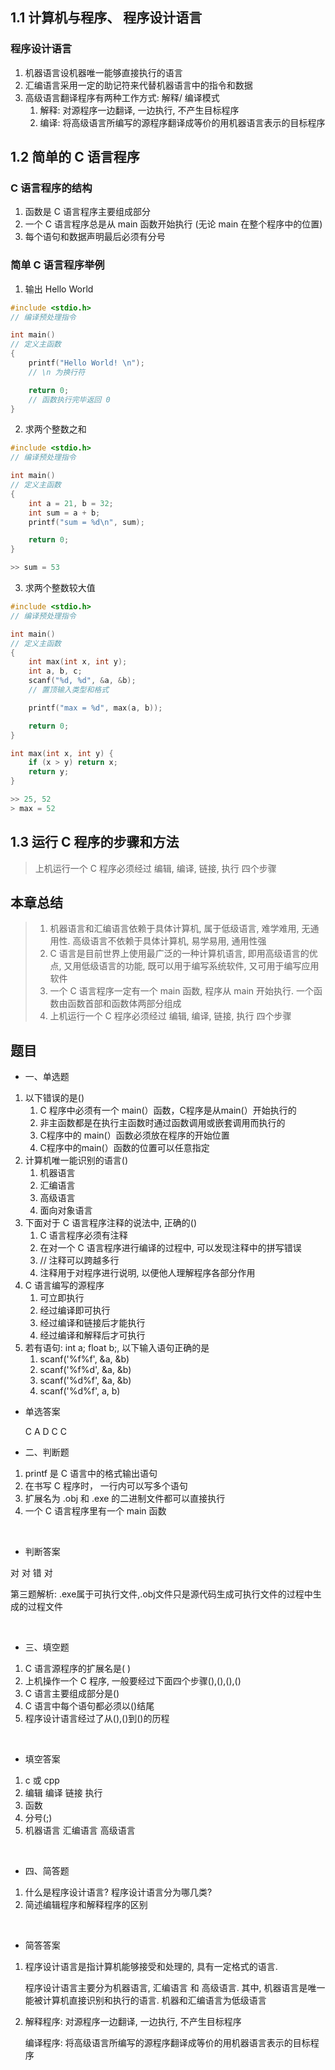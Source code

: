 ## 1.1 计算机与程序、 程序设计语言

### 程序设计语言

1. 机器语言设机器唯一能够直接执行的语言
2. 汇编语言采用一定的助记符来代替机器语言中的指令和数据
3. 高级语言翻译程序有两种工作方式: 解释/ 编译模式
   1. 解释: 对源程序一边翻译, 一边执行, 不产生目标程序
   2. 编译: 将高级语言所编写的源程序翻译成等价的用机器语言表示的目标程序

## 1.2 简单的 C 语言程序

### C 语言程序的结构

1. 函数是 C 语言程序主要组成部分
2. 一个 C 语言程序总是从 main 函数开始执行 (无论 main 在整个程序中的位置)
3. 每个语句和数据声明最后必须有分号

### 简单 C 语言程序举例

1. 输出 Hello World

```c
#include <stdio.h>
// 编译预处理指令

int main()
// 定义主函数
{
    printf("Hello World! \n");
    // \n 为换行符

    return 0;
    // 函数执行完毕返回 0
}
```

2. 求两个整数之和

```c
#include <stdio.h>
// 编译预处理指令

int main()
// 定义主函数
{
    int a = 21, b = 32;
    int sum = a + b;
    printf("sum = %d\n", sum);

    return 0;
}

>> sum = 53
```

3. 求两个整数较大值

```c
#include <stdio.h>
// 编译预处理指令

int main()
// 定义主函数
{
    int max(int x, int y);
    int a, b, c;
    scanf("%d, %d", &a, &b);
    // 置顶输入类型和格式

    printf("max = %d", max(a, b));

    return 0;
}

int max(int x, int y) {
    if (x > y) return x;
    return y;
}

>> 25, 52
> max = 52
```

## 1.3 运行 C 程序的步骤和方法

> 上机运行一个 C 程序必须经过 编辑, 编译, 链接, 执行 四个步骤

## 本章总结

> 1. 机器语言和汇编语言依赖于具体计算机, 属于低级语言, 难学难用, 无通用性. 高级语言不依赖于具体计算机, 易学易用, 通用性强
> 2. C 语言是目前世界上使用最广泛的一种计算机语言, 即用高级语言的优点, 又用低级语言的功能, 既可以用于编写系统软件, 又可用于编写应用软件
> 3. 一个 C 语言程序一定有一个 main 函数, 程序从 main 开始执行. 一个函数由函数首部和函数体两部分组成
> 4. 上机运行一个 C 程序必须经过 编辑, 编译, 链接, 执行 四个步骤

## 题目

+ 一、单选题

1. 以下错误的是()
   1. C 程序中必须有一个 main(）函数，C程序是从main(）开始执行的
   2. 非主函数都是在执行主函数时通过函数调用或嵌套调用而执行的
   3. C程序中的 main(）函数必须放在程序的开始位置
   4. C程序中的main(）函数的位置可以任意指定
2. 计算机唯一能识别的语言()
   1. 机器语言
   2. 汇编语言
   3. 高级语言
   4. 面向对象语言
3. 下面对于 C 语言程序注释的说法中, 正确的()
   1. C 语言程序必须有注释
   2. 在对一个 C 语言程序进行编译的过程中, 可以发现注释中的拼写错误
   3. // 注释可以跨越多行
   4. 注释用于对程序进行说明, 以便他人理解程序各部分作用
4. C 语言编写的源程序
   1. 可立即执行
   2. 经过编译即可执行
   3. 经过编译和链接后才能执行
   4. 经过编译和解释后才可执行
5. 若有语句: int a; float b;, 以下输入语句正确的是
   1. scanf('%f%f', &a, &b)
   2. scanf('%f%d', &a, &b)
   3. scanf('%d%f', &a, &b)
   4. scanf('%d%f', a, b)

+ 单选答案

   C A D C C

+ 二、判断题

1. printf 是 C 语言中的格式输出语句
2. 在书写 C 程序时， 一行内可以写多个语句
3. 扩展名为 .obj 和 .exe 的二进制文件都可以直接执行
4. 一个 C 语言程序里有一个 main 函数

<br/>

+ 判断答案

对 对 错 对

第三题解析: .exe属于可执行文件,.obj文件只是源代码生成可执行文件的过程中生成的过程文件

<br/>

+ 三、填空题

1. C 语言源程序的扩展名是( )
2. 上机操作一个 C 程序, 一般要经过下面四个步骤(),(),(),()
3. C 语言主要组成部分是()
4. C 语言中每个语句都必须以()结尾
5. 程序设计语言经过了从(),()到()的历程

<br/>

+ 填空答案

1. c 或 cpp
2. 编辑 编译 链接 执行
3. 函数
4. 分号(;)
5. 机器语言 汇编语言 高级语言

<br/>

+ 四、简答题

1. 什么是程序设计语言? 程序设计语言分为哪几类?
2. 简述编辑程序和解释程序的区别

<br/>

+ 简答答案

1. 程序设计语言是指计算机能够接受和处理的, 具有一定格式的语言.

   程序设计语言主要分为机器语言, 汇编语言 和 高级语言. 其中, 机器语言是唯一能被计算机直接识别和执行的语言. 机器和汇编语言为低级语言
2. 解释程序: 对源程序一边翻译, 一边执行, 不产生目标程序

   编译程序: 将高级语言所编写的源程序翻译成等价的用机器语言表示的目标程序
